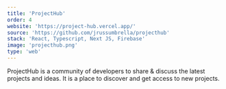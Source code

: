 ```yaml
---
title: 'ProjectHub'
order: 4
website: 'https://project-hub.vercel.app/'
source: 'https://github.com/jrussumbrella/projecthub'
stack: 'React, Typescript, Next JS, Firebase'
image: 'projecthub.png'
type: 'web'
---
```


ProjectHub is a community of developers to share & discuss the latest projects and ideas. It is a place to discover and get access to new projects.
